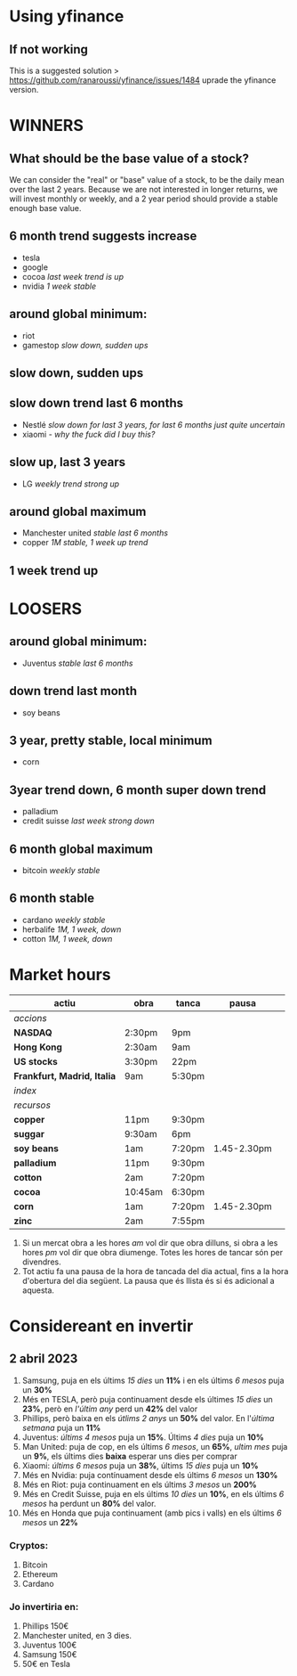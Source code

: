 # Using yfinance

## If not working

This is a suggested solution > https://github.com/ranaroussi/yfinance/issues/1484 uprade the yfinance version.



# WINNERS

## What should be the base value of a stock?

We can consider the "real" or "base" value of a stock, to be the daily mean over the last 2 years. Because we are not interested in longer returns, we will invest monthly or weekly, and a 2 year period
should provide a stable enough base value.

## 6 month trend suggests increase
- tesla
- google
- cocoa *last week trend is up*
- nvidia *1 week stable*

## around global minimum:
- riot
- gamestop  *slow down, sudden ups*


## slow down, sudden ups

## slow down trend last 6 months
- Nestlé *slow down for last 3 years, for last 6 months just quite uncertain*
- xiaomi - *why the fuck did I buy this?*

## slow up, last 3 years
- LG *weekly trend strong up*

## around global maximum
- Manchester united   *stable last 6 months*
- copper *1M stable, 1 week up trend*
  
## 1 week trend up


# LOOSERS

## around global minimum:
- Juventus  *stable last 6 months*

## down trend last month
- soy beans

## 3 year, pretty stable, local minimum
- corn

## 3year trend down, 6 month super down trend
- palladium
- credit suisse *last week strong down*

## 6 month global maximum
- bitcoin *weekly stable*


## 6 month stable
- cardano *weekly stable*
- herbalife *1M, 1 week, down*
- cotton *1M, 1 week, down*


# Market hours

| actiu  | obra  | tanca  | pausa |   |
|---|---|---|---|---|
|  *accions* |  | |  |   |
|   **NASDAQ** |  2:30pm |  9pm  |   |   |
|   **Hong Kong** |  2:30am |  9am  |  |   |
|   **US stocks** |  3:30pm |  22pm  |  |   |
|   **Frankfurt, Madrid, Italia** |  9am |  5:30pm  |  |   |
|  *index* |  | |  |   |
|  *recursos* |  | |  |   |
|  **copper** |  11pm |  9:30pm  |  |   |
|  **suggar** |  9:30am  |  6pm  |  |   |
|  **soy beans** |  1am  |  7:20pm  |  1.45-2.30pm  |   |
|  **palladium** |  11pm |  9:30pm  |   |   |
|  **cotton** |  2am  |  7:20pm  |  |   |
|  **cocoa** |  10:45am  |  6:30pm  |   |   |
|  **corn** |  1am  |  7:20pm  |  1.45-2.30pm  |   |
|  **zinc** |  2am  |  7:55pm  | |   |

1. Si un mercat obra a les hores *am* vol dir que obra dilluns, si obra a les hores *pm* vol dir que obra diumenge. Totes les hores de tancar són per divendres.
2. Tot actiu fa una pausa de la hora de tancada del dia actual, fins a la hora d'obertura del dia següent. La pausa que és llista és si és adicional a aquesta.

# Considereant en invertir

## 2 abril 2023

1. Samsung, puja en els últims *15 dies* un **11%** i en els últims *6 mesos* puja un **30%**
2. Més en TESLA, però puja continuament desde els últimes *15 dies* un **23%**, però en *l'últim any* perd un **42%** del valor
3. Phillips, però baixa en els *útlims 2 anys* un **50%** del valor. En l'*última setmana* puja un **11%**
4. Juventus: *últims 4 mesos* puja un **15%**. Últims *4 dies* puja un **10%**
5. Man United: puja de cop, en els últims *6 mesos*, un **65%**, *ultim mes* puja un **9%**, els últims dies **baixa** esperar uns dies per comprar
6. Xiaomi: *últims 6 mesos* puja un **38%**, últims *15 dies* puja un **10%**
7. Més en Nvidia: puja contínuament desde els últims *6 mesos* un **130%**
8. Més en Riot: puja continuament en els últims *3 mesos* un **200%**
9. Més en Credit Suisse, puja en els últims *10 dies* un **10%**, en els últims *6 mesos* ha perdunt un **80%** del valor.
10. Més en Honda que puja continuament (amb pics i valls) en els últims *6 mesos* un **22%**

### Cryptos:
1. Bitcoin
2. Ethereum
3. Cardano

### Jo invertiria en:

1. Phillips 150€
2. Manchester united, en 3 dies.
3. Juventus 100€
4. Samsung 150€
5. 50€ en Tesla